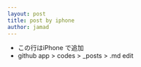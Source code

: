 ```yaml
---
layout: post
title: post by iphone
author: jamad
---
```


<link rel="stylesheet" type="text/css" href="/assets/css/theme.css">


* この行はiPhone で追加
* github app > codes > _posts > .md edit

